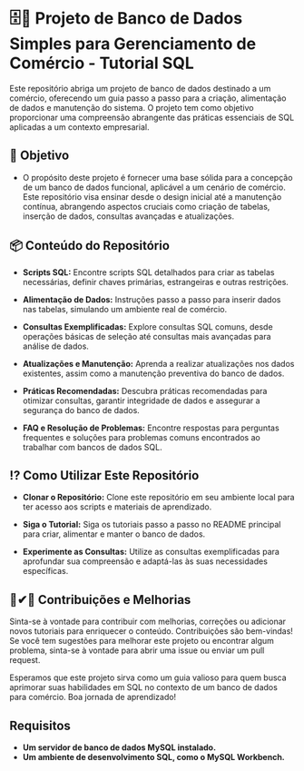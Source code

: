 # 🗄🎲 **Projeto de Banco de Dados Simples para Gerenciamento de Comércio - Tutorial SQL**

Este repositório abriga um projeto de banco de dados destinado a um comércio, oferecendo um guia passo a passo para a criação, alimentação de dados e manutenção do sistema. O projeto tem como objetivo proporcionar uma compreensão abrangente das práticas essenciais de SQL aplicadas a um contexto empresarial.

## 🏁 **Objetivo**
- O propósito deste projeto é fornecer uma base sólida para a concepção de um banco de dados funcional, aplicável a um cenário de comércio. Este repositório visa ensinar desde o design inicial até a manutenção contínua, abrangendo aspectos cruciais como criação de tabelas, inserção de dados, consultas avançadas e atualizações.

## 📦 **Conteúdo do Repositório**

- **Scripts SQL:**
Encontre scripts SQL detalhados para criar as tabelas necessárias, definir chaves primárias, estrangeiras e outras restrições.

- **Alimentação de Dados:**
Instruções passo a passo para inserir dados nas tabelas, simulando um ambiente real de comércio.

- **Consultas Exemplificadas:**
Explore consultas SQL comuns, desde operações básicas de seleção até consultas mais avançadas para análise de dados.

- **Atualizações e Manutenção:**
Aprenda a realizar atualizações nos dados existentes, assim como a manutenção preventiva do banco de dados.

- **Práticas Recomendadas:**
Descubra práticas recomendadas para otimizar consultas, garantir integridade de dados e assegurar a segurança do banco de dados.

- **FAQ e Resolução de Problemas:**
Encontre respostas para perguntas frequentes e soluções para problemas comuns encontrados ao trabalhar com bancos de dados SQL.

## ⁉ **Como Utilizar Este Repositório**

- **Clonar o Repositório:**
Clone este repositório em seu ambiente local para ter acesso aos scripts e materiais de aprendizado.

- **Siga o Tutorial:**
Siga os tutoriais passo a passo no README principal para criar, alimentar e manter o banco de dados.

- **Experimente as Consultas:**
Utilize as consultas exemplificadas para aprofundar sua compreensão e adaptá-las às suas necessidades específicas.

## 🤜✔🤛 **Contribuições e Melhorias**

Sinta-se à vontade para contribuir com melhorias, correções ou adicionar novos tutoriais para enriquecer o conteúdo.
Contribuições são bem-vindas! Se você tem sugestões para melhorar este projeto ou encontrar algum problema, sinta-se à vontade para abrir uma issue ou enviar um pull request.

Esperamos que este projeto sirva como um guia valioso para quem busca aprimorar suas habilidades em SQL no contexto de um banco de dados para comércio. Boa jornada de aprendizado!

## **Requisitos**

- **Um servidor de banco de dados MySQL instalado.**
- **Um ambiente de desenvolvimento SQL, como o MySQL Workbench.**
